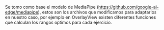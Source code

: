 Se tomo como base el modelo de MediaPipe (https://github.com/google-ai-edge/mediapipe), estos son los archivos que modificamos para adaptarlos en nuestro caso, por ejemplo en OverlayView existen diferentes funciones que calculan los rangos optimos para cada ejercicio.
